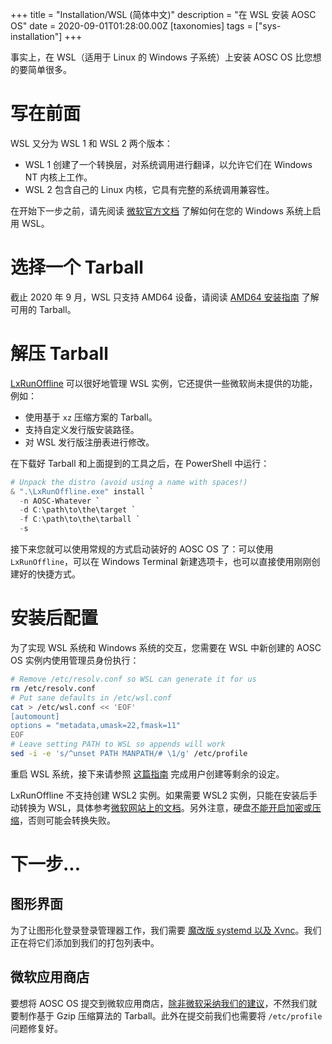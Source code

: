 +++
title = "Installation/WSL (简体中文)"
description = "在 WSL 安装 AOSC OS"
date = 2020-09-01T01:28:00.00Z
[taxonomies]
tags = ["sys-installation"]
+++

事实上，在 WSL（适用于 Linux 的 Windows 子系统）上安装 AOSC OS 比您想的要简单很多。

# 写在前面

WSL 又分为 WSL 1 和 WSL 2 两个版本：

* WSL 1 创建了一个转换层，对系统调用进行翻译，以允许它们在 Windows NT 内核上工作。
* WSL 2 包含自己的 Linux 内核，它具有完整的系统调用兼容性。

在开始下一步之前，请先阅读 [微软官方文档](https://docs.microsoft.com/en-us/windows/wsl/install-win10) 了解如何在您的 Windows 系统上启用 WSL。

# 选择一个 Tarball

截止 2020 年 9 月，WSL 只支持 AMD64 设备，请阅读 [AMD64 安装指南](@/aosc-os/installation/amd64.zh.md#xuan-ze-yi-ge-tarball) 了解可用的 Tarball。

# 解压 Tarball

[LxRunOffline](https://github.com/DDoSolitary/LxRunOffline) 可以很好地管理 WSL 实例，它还提供一些微软尚未提供的功能，例如：

- 使用基于 `xz` 压缩方案的 Tarball。
- 支持自定义发行版安装路径。
- 对 WSL 发行版注册表进行修改。

在下载好 Tarball 和上面提到的工具之后，在 PowerShell 中运行：

```powershell
# Unpack the distro (avoid using a name with spaces!)
& ".\LxRunOffline.exe" install `
  -n AOSC-Whatever `
  -d C:\path\to\the\target `
  -f C:\path\to\the\tarball `
  -s
```

接下来您就可以使用常规的方式启动装好的 AOSC OS 了：可以使用 `LxRunOffline`，可以在 Windows Terminal 新建选项卡，也可以直接使用刚刚创建好的快捷方式。

# 安装后配置

为了实现 WSL 系统和 Windows 系统的交互，您需要在 WSL 中新创建的 AOSC OS 实例内使用管理员身份执行：

```bash
# Remove /etc/resolv.conf so WSL can generate it for us
rm /etc/resolv.conf
# Put sane defaults in /etc/wsl.conf
cat > /etc/wsl.conf << 'EOF'
[automount]
options = "metadata,umask=22,fmask=11"
EOF
# Leave setting PATH to WSL so appends will work
sed -i -e 's/^unset PATH MANPATH/# \1/g' /etc/profile
```

重启 WSL 系统，接下来请参照 [这篇指南](@/aosc-os/installation/amd64.zh.md#yong-hu-zi-ding-yi-she-zhi) 完成用户创建等剩余的设定。

LxRunOffline 不支持创建 WSL2 实例。如果需要 WSL2 实例，只能在安装后手动转换为 WSL，具体参考[微软网站上的文档](https://docs.microsoft.com/en-us/windows/wsl/install-win10)。另外注意，硬盘[不能开启加密或压缩](https://github.com/microsoft/WSL/issues/4103)，否则可能会转换失败。

# 下一步...

## 图形界面

为了让图形化登录登录管理器工作，我们需要 [魔改版 systemd 以及 Xvnc](https://most-useful.com/ubuntu-20-04-desktop-gui-on-wsl-2-on-surface-pro-4/)。我们正在将它们添加到我们的打包列表中。

## 微软应用商店

要想将 AOSC OS 提交到微软应用商店，[除非微软采纳我们的建议](https://github.com/microsoft/WSL/issues/4736)，不然我们就要制作基于 Gzip 压缩算法的 Tarball。此外在提交前我们也需要将 `/etc/profile` 问题修复好。
